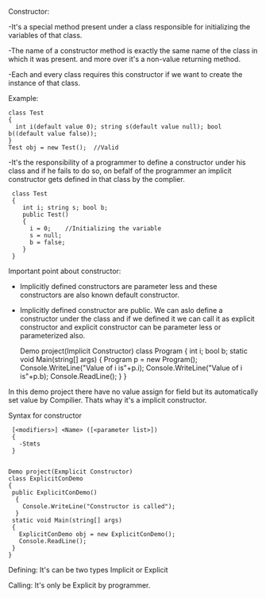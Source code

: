 
Constructor:

 -It's a special method present under a class responsible for initializing the variables of that class.

 -The name of a constructor method is exactly the same name of the class in which it was present. and more over it's a 
  non-value returning method.

 -Each and every class requires this constructor if we want to create the instance of that class.
  
  Example:
  
    class Test
    { 
      int i(default value 0); string s(default value null); bool b((default value false));
    }
    Test obj = new Test();  //Valid


  -It's the responsibility of a programmer to define a constructor
   under his class and if he fails to do so, on befalf of the programmer
   an implicit constructor gets defined in that class by the complier.
   
     class Test
     {
        int i; string s; bool b;
        public Test()
        {
          i = 0;    //Initializing the variable
          s = null;
          b = false; 
        }
     }

 Important point about constructor:
 - Implicitly defined constructors are parameter less and these constructors are also known default
  constructor.
 - Implicitly defined constructor are public. We can aslo define a constructor under the class and if we defined it 
  we can call it as explicit constructor and explicit constructor can be parameter less or 
  parameterized also. 

     Demo project(Implicit Constructor)
     class Program
     {
      int i; bool b;
      static void Main(string[] args)
      {
        Program p = new Program();
        Console.WriteLine("Value of i is"+p.i);
        Console.WriteLine("Value of i is"+p.b);
        Console.ReadLine(); 
      }
     }
  
  In this demo project there have no value assign for 
  field but its automatically set value by Compilier. Thats whay
  it's a implicit constructor.

 Syntax for constructor
     
     [<modifiers>] <Name> ([<parameter list>])
     {
       -Stmts
     } 


    Demo project(Exmplicit Constructor)
    class ExplicitConDemo
    {
     public ExplicitConDemo()
      {
        Console.WriteLine("Constructor is called");
      }
     static void Main(string[] args)
     {
       ExplicitConDemo obj = new ExplicitConDemo();
       Console.ReadLine(); 
     }
    }


 Defining: It's can be two types Implicit or Explicit


 Calling: It's only be Explicit by programmer.

 


